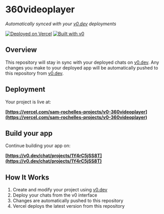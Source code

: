# 360videoplayer

*Automatically synced with your [v0.dev](https://v0.dev) deployments*

[![Deployed on Vercel](https://img.shields.io/badge/Deployed%20on-Vercel-black?style=for-the-badge&logo=vercel)](https://vercel.com/sam-rochelles-projects/v0-360videoplayer)
[![Built with v0](https://img.shields.io/badge/Built%20with-v0.dev-black?style=for-the-badge)](https://v0.dev/chat/projects/1Y4rC5jSS8T)

## Overview

This repository will stay in sync with your deployed chats on [v0.dev](https://v0.dev).
Any changes you make to your deployed app will be automatically pushed to this repository from [v0.dev](https://v0.dev).

## Deployment

Your project is live at:

**[https://vercel.com/sam-rochelles-projects/v0-360videoplayer](https://vercel.com/sam-rochelles-projects/v0-360videoplayer)**

## Build your app

Continue building your app on:

**[https://v0.dev/chat/projects/1Y4rC5jSS8T](https://v0.dev/chat/projects/1Y4rC5jSS8T)**

## How It Works

1. Create and modify your project using [v0.dev](https://v0.dev)
2. Deploy your chats from the v0 interface
3. Changes are automatically pushed to this repository
4. Vercel deploys the latest version from this repository